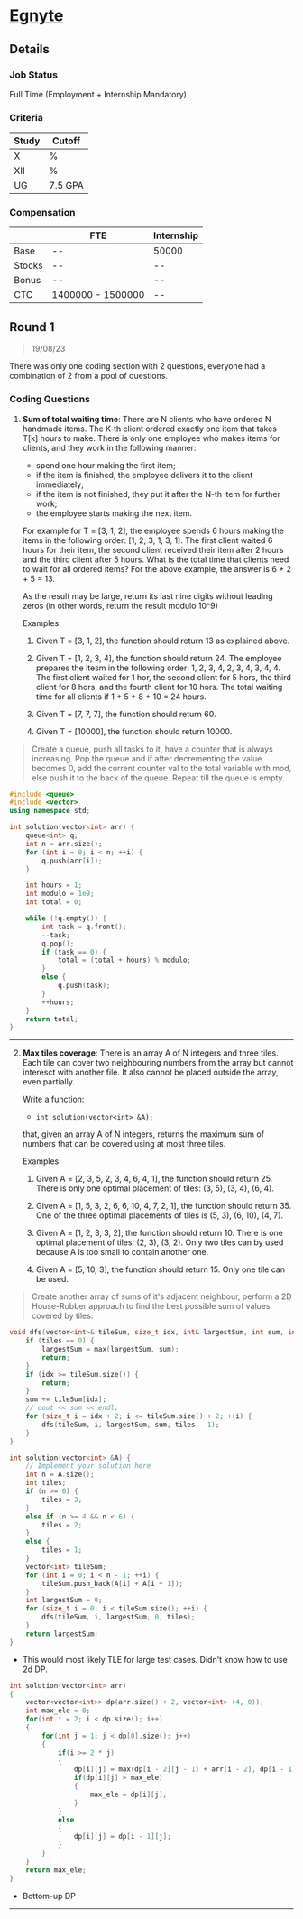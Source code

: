 # [Egnyte](https://www.egnyte.com/)

## Details

### Job Status

Full Time (Employment + Internship Mandatory)

### Criteria

| Study | Cutoff  |
|-------|---------|
| X     | %       |
| XII   | %       |
| UG    | 7.5 GPA |

[comment]: # (Any other details go under this. This is a comment)

### Compensation

|        | FTE               | Internship |
|--------|-------------------|------------|
| Base   | --                | 50000      |
| Stocks | --                | --         |
| Bonus  | --                | --         |
| CTC    | 1400000 - 1500000 | --         |

[comment]: # (Details about the rounds go under this comment.)

## Round 1

> 19/08/23

[comment]: # (Summary of the sections and experience below this comment.)
There was only one coding section with 2 questions, everyone had a combination of 2 from a pool of questions.

### Coding Questions

1. **Sum of total waiting time**: There are N clients who have ordered N handmade items. The K-th client ordered exactly one item that takes T[k] hours to make. There is only one employee who makes items for clients, and they work in the following manner:

    - spend one hour making the first item;
    - if the item is finished, the employee delivers it to the client immediately;
    - if the item is not finished, they put it after the N-th item for further work;
    - the employee starts making the next item.

    For example for T = [3, 1, 2], the employee spends 6 hours making the items in the following order: [1, 2, 3, 1, 3, 1]. The first client waited 6 hours for their item, the second client received their item after 2 hours and the third client after 5 hours. What is the total time that clients need to wait for all ordered items? For the above example, the answer is 6 + 2 + 5 = 13.

    As the result may be large, return its last nine digits without leading zeros (in other words, return the result modulo 10^9)

    Examples:

    1. Given T = [3, 1, 2], the function should return 13 as explained above.

    2. Given T = [1, 2, 3, 4], the function should return 24. The employee prepares the itesm in the following order: 1, 2, 3, 4, 2, 3, 4, 3, 4, 4. The first client waited for 1 hor, the second client for 5 hors, the third client for 8 hors, and the fourth client for 10 hors. The total waiting time for all clients if 1 + 5 + 8 + 10 = 24 hours.

    3. Given T = [7, 7, 7], the function should return 60.

    4. Given T = [10000], the function should return 10000.

> Create a queue, push all tasks to it, have a counter that is always increasing. Pop the queue and if after decrementing the value becomes 0, add the current counter val to the total variable with mod, else push it to the back of the queue. Repeat till the queue is empty.

[comment]: # (Add any resources or links or code to this question under this comment.)

```cpp
#include <queue>
#include <vector>
using namespace std;

int solution(vector<int> arr) {
    queue<int> q;
    int n = arr.size();
    for (int i = 0; i < n; ++i) {
        q.push(arr[i]);
    }

    int hours = 1;
    int modulo = 1e9;
    int total = 0;

    while (!q.empty()) {
        int task = q.front();
        --task;
        q.pop();
        if (task == 0) {
            total = (total + hours) % modulo;
        }
        else {
            q.push(task);
        }
        ++hours;
    }
    return total;
}
```

---

2. **Max tiles coverage**: There is an array A of N integers and three tiles. Each tile can cover two neighbouring numbers from the array but cannot interesct with another file. It also cannot be placed outside the array, even partially.

    Write a function:
    - `int solution(vector<int> &A);`

    that, given an array A of N integers, returns the maximum sum of numbers that can be covered using at most three tiles.

    Examples:

    1. Given A = [2, 3, 5, 2, 3, 4, 6, 4, 1], the function should return 25. There is only one optimal placement of tiles: (3, 5), (3, 4), (6, 4).

    2. Given A = [1, 5, 3, 2, 6, 6, 10, 4, 7, 2, 1], the function should return 35. One of the three optimal placements of tiles is (5, 3), (6, 10), (4, 7).

    3. Given A = [1, 2, 3, 3, 2], the function should return 10. There is one optimal placement of tiles: (2, 3), (3, 2). Only two tiles can by used because A is too small to contain another one.

    4. Given A = [5, 10, 3], the function should return 15. Only one tile can be used.

> Create another array of sums of it's adjacent neighbour, perform a 2D House-Robber approach to find the best possible sum of values covered by tiles.

[comment]: # (Add any resources or links or code to this question under this comment.)

```cpp
void dfs(vector<int>& tileSum, size_t idx, int& largestSum, int sum, int tiles) {
    if (tiles == 0) {
        largestSum = max(largestSum, sum);
        return;
    }
    if (idx >= tileSum.size()) {
        return;
    }
    sum += tileSum[idx];
    // cout << sum << endl;
    for (size_t i = idx + 2; i <= tileSum.size() + 2; ++i) {
        dfs(tileSum, i, largestSum, sum, tiles - 1);
    }
}

int solution(vector<int> &A) {
    // Implement your solution here
    int n = A.size();
    int tiles;
    if (n >= 6) {
        tiles = 3;
    }
    else if (n >= 4 && n < 6) {
        tiles = 2;
    }
    else {
        tiles = 1;
    }
    vector<int> tileSum;
    for (int i = 0; i < n - 1; ++i) {
        tileSum.push_back(A[i] + A[i + 1]);
    }
    int largestSum = 0;
    for (size_t i = 0; i < tileSum.size(); ++i) {
        dfs(tileSum, i, largestSum, 0, tiles);
    }
    return largestSum;
}
```
- This would most likely TLE for large test cases. Didn't know how to use 2d DP.

```cpp
int solution(vector<int> arr)
{
    vector<vector<int>> dp(arr.size() + 2, vector<int> (4, 0));
    int max_ele = 0;
    for(int i = 2; i < dp.size(); i++)
    {
        for(int j = 1; j < dp[0].size(); j++)
        {
            if(i >= 2 * j)
            {
                dp[i][j] = max(dp[i - 2][j - 1] + arr[i - 2], dp[i - 1][j]);
                if(dp[i][j] > max_ele)
                {
                    max_ele = dp[i][j];
                }
            }
            else
            {
                dp[i][j] = dp[i - 1][j];
            }
        }
    }
    return max_ele;
}
```
- Bottom-up DP

---
